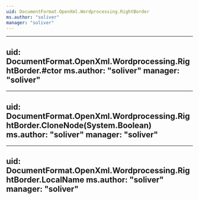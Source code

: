```yaml
---
uid: DocumentFormat.OpenXml.Wordprocessing.RightBorder
ms.author: "soliver"
manager: "soliver"
---
```


---
uid: DocumentFormat.OpenXml.Wordprocessing.RightBorder.#ctor
ms.author: "soliver"
manager: "soliver"
---

---
uid: DocumentFormat.OpenXml.Wordprocessing.RightBorder.CloneNode(System.Boolean)
ms.author: "soliver"
manager: "soliver"
---

---
uid: DocumentFormat.OpenXml.Wordprocessing.RightBorder.LocalName
ms.author: "soliver"
manager: "soliver"
---
